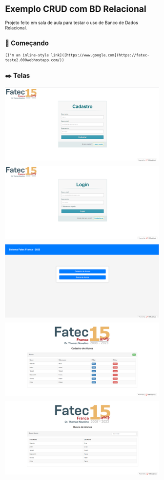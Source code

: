 # Exemplo CRUD com BD Relacional

Projeto feito em sala de aula para testar o uso de Banco de Dados Relacional.

## 🚀 Começando

```
[I'm an inline-style link]([https://www.google.com](https://fatec-teste2.000webhostapp.com/))
```

## ✒️ Telas

![Screenshot](Screenshot_1.png)

![Screenshot](Screenshot_2.png)

![Screenshot](Screenshot_3.png)

![Screenshot](Screenshot_4.png)

![Screenshot](Screenshot_5.png)

